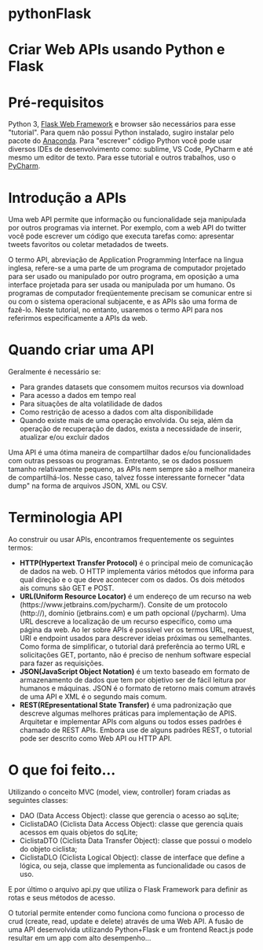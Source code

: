 # pythonFlask

Criar Web APIs usando Python e Flask
====================================

<h1>Pré-requisitos</h1>
Python 3, <a href="https://flask.palletsprojects.com/en/1.1.x/">Flask Web Framework</a> e browser são necessários para esse "tutorial". Para quem não possui Python instalado, sugiro instalar pelo pacote do <a href="https://www.anaconda.com/">Anaconda</a>. Para "escrever" código Python você pode usar diversos IDEs de desenvolvimento como: sublime, VS Code, PyCharm e até mesmo um editor de texto. Para esse tutorial e outros trabalhos, uso o <a href="https://www.jetbrains.com/pycharm/">PyCharm</a>.

<h1>Introdução a APIs</h1>
Uma web API permite que informação ou funcionalidade seja manipulada por outros programas via internet. Por exemplo, com a web API do twitter você pode escrever um código que executa tarefas como: apresentar tweets favoritos ou coletar metadados de tweets.

O termo API, abreviação de Application Programming Interface na lingua inglesa, refere-se a uma parte de um programa de computador projetado para ser usado ou manipulado por outro programa, em oposição a uma interface projetada para ser usada ou manipulada por um humano. Os programas de computador freqüentemente precisam se comunicar entre si ou com o sistema operacional subjacente, e as APIs são uma forma de fazê-lo. Neste tutorial, no entanto, usaremos o termo API para nos referirmos especificamente a APIs da web.

<h1>Quando criar uma API</h1>
Geralmente é necessário se:

<ul>
  <li>Para grandes datasets que consomem muitos recursos via download</li>
  <li>Para acesso a dados em tempo real</li>
  <li>Para situações de alta volatilidade de dados</li>
  <li>Como restrição de acesso a dados com alta disponibilidade</li>
  <li>Quando existe mais de uma operação envolvida. Ou seja, além da operação de recuperação de dados, exista a necessidade de inserir, atualizar e/ou excluir dados</li>
</ul>

Uma API é uma ótima maneira de compartilhar dados e/ou funcionalidades com outras pessoas ou programas. Entretanto, se os dados possuem tamanho relativamente pequeno, as APIs nem sempre são a melhor maneira de compartilhá-los. Nesse caso, talvez fosse interessante fornecer "data dump" na forma de arquivos JSON, XML ou CSV.  

<h1>Terminologia API</h1>
Ao construir ou usar APIs, encontramos frequentemente os seguintes termos:

<ul>
  <li><b>HTTP(Hypertext Transfer Protocol)</b> é o principal meio de comunicação de dados na web. O HTTP implementa vários métodos que informa para qual direção e o que deve acontecer com os dados. Os dois métodos ais comuns são GET e POST.</li>
  <li><b>URL(Uniform Resource Locator)</b> é um endereço de um recurso na web (https://www.jetbrains.com/pycharm/). Consite de um protocolo (http://), domínio (jetbrains.com) e um path opcional (/pycharm). Uma URL descreve a localização de um recurso específico, como uma página da web. Ao ler sobre APIs é possível ver os termos URL, request, URI e endpoint usados para descrever ideias próximas ou semelhantes. Como forma de simplificar, o tutorial dará preferência ao termo URL e solicitações GET, portanto, não é preciso de nenhum software especial para fazer as requisições.</li>
  <li><b>JSON(JavaScript Object Notation)</b> é um texto baseado em formato de armazenamento de dados que tem por objetivo ser de fácil leitura por humanos e máquinas. JSON é o formato de retorno mais comum através de uma API e XML é o segundo mais comum.</li>
  <li><b>REST(REpresentational State Transfer)</b> é uma padronização que descreve algumas melhores práticas para implementação de APIS. Arquitetar e implementar APIs com alguns ou todos esses padrões é chamado de REST APIs. Embora use de alguns padrões REST, o tutorial pode ser descrito como Web API ou HTTP API.  </li>
</ul>

<h1>O que foi feito...</h1>
Utilizando o conceito MVC (model, view, controller) foram criadas as seguintes classes:

- DAO (Data Access Object): classe que gerencia o acesso ao sqLite;
- CiclistaDAO (Ciclista Data Access Object): classe que gerencia quais acessos em quais objetos do sqLite;
- CiclistaDTO (Ciclista Data Transfer Object): classe que possui o modelo do objeto ciclista;
- CiclistaDLO (Ciclista Logical Object): classe de interface que define a lógica, ou seja, classe que implementa as funcionalidade ou casos de uso.

E por último o arquivo api.py que utiliza o Flask Framework para definir as rotas e seus métodos de acesso.

O tutorial permite entender como funciona como funciona o processo de crud (create, read, update e delete) através de uma Web API. A fusão de uma API desenvolvida utilizando Python+Flask e um frontend React.js pode resultar em um app com alto desempenho...  

